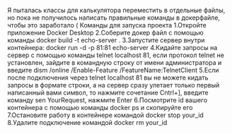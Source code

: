Я пыталась классы для калькулятора переместить в отдельные файлы, но пока не получилось написать правильные команды в докерфайле, чтобы это заработало ( <dr>
<dr>
Команды для запуска проекта <dr>
1.Откройте приложение Docker Desktop<dr>
2.Соберите докер файл с помощью команды docker build -t echo-server .<dr>
3.Запустите сервер внутри контейнера: docker run -d -p 81:81 echo-server<dr>
4.Кидайте запросы на сервер с помощью команды telnet localhost 81, если протокол telnet не установлен, зайдите в командную строку от имени администратора и введите<dr>
dism /online /Enable-Feature /FeatureName:TelnetClient<dr>
5.Если после подключения через telnet localhost 81 вы не можете кидать запросы в формате строки, а на сервер сразу улетает только первый написанный вами символ, то нажмите сочетание Cntrl+], введите команду sen YourRequest, нажмите Enter<dr>
6.Посмотрите id вашего контейнера с помощью команды docker ps и скопируйте его<dr>
7.Остановите работу в контейнере командой docker stop your_id<dr>
8.Удалите подключение командой docker rm your_id<dr>
